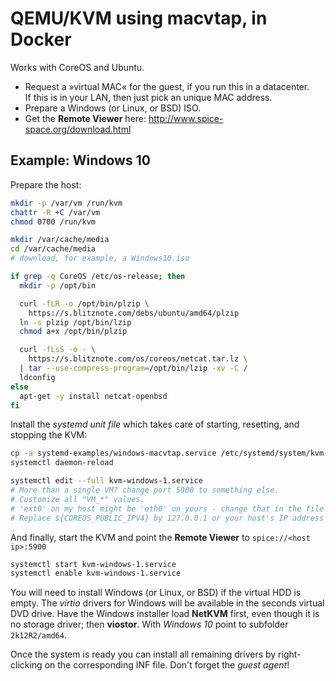 QEMU/KVM using macvtap, in Docker
=================================

Works with CoreOS and Ubuntu.

- Request a »virtual MAC« for the guest, if you run this in a datacenter.  
  If this is in your LAN, then just pick an unique MAC address.
- Prepare a Windows (or Linux, or BSD) ISO.
- Get the **Remote Viewer** here: http://www.spice-space.org/download.html

## Example: Windows 10

Prepare the host:

```bash
mkdir -p /var/vm /run/kvm
chattr -R +C /var/vm
chmod 0700 /run/kvm

mkdir /var/cache/media
cd /var/cache/media
# download, for example, a Windows10.iso

if grep -q CoreOS /etc/os-release; then
  mkdir -p /opt/bin

  curl -fLR -o /opt/bin/plzip \
    https://s.blitznote.com/debs/ubuntu/amd64/plzip
  ln -s plzip /opt/bin/lzip
  chmod a+x /opt/bin/plzip

  curl -fLsS -o - \
    https://s.blitznote.com/os/coreos/netcat.tar.lz \
  | tar --use-compress-program=/opt/bin/lzip -xv -C /
  ldconfig
else
  apt-get -y install netcat-openbsd
fi
```

Install the *systemd unit file* which takes care of starting, resetting, and stopping the KVM:

```bash
cp -a systemd-examples/windows-macvtap.service /etc/systemd/system/kvm-windows-1.service
systemctl daemon-reload

systemctl edit --full kvm-windows-1.service
# More than a single VM? change port 5900 to something else.
# Customize all "VM_*" values.
# 'ext0' on my host might be 'eth0' on yours - change that in the file accordingly.
# Replace ${COREOS_PUBLIC_IPV4} by 127.0.0.1 or your host's IP address for the remote viewer endpoint.
```

And finally, start the KVM and point the **Remote Viewer** to `spice://<host ip>:5900`

```bash
systemctl start kvm-windows-1.service
systemctl enable kvm-windows-1.service
```

You will need to install Windows (or Linux, or BSD) if the virtual HDD is empty.
The *virtio* drivers for Windows will be available in the seconds virtual DVD drive.
Have the Windows installer load **NetKVM** first, even though it is no storage driver;
then **viostor**. With *Windows 10* point to subfolder `2k12R2/amd64`.

Once the system is ready you can install all remaining drivers by right-clicking on the corresponding INF file.
Don't forget the *guest agent*!
